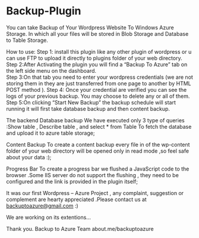 Backup-Plugin
=============

You can take Backup of Your Wordpress Website To Windows Azure Storage. In which all your files will be stored in Blob Storage and Database to Table Storage.

How to use: 
Step 1: install this plugin like any other plugin of wordpress or u can use FTP to upload it directly to plugins folder of your web directory.  
Step 2:After Activating the plugin you will find a “Backup To Azure” tab on the left side menu on the dashboard.  
Step 3:On that tab you need to enter your wordpress credentials (we are not storing them in they are just transferred from one page to another by HTML POST method ). 
Step 4: Once your credential are verified you can see the logs of your previous backup. You may choose to delete any or all of them.   
Step 5:On clicking “Start New Backup” the backup schedule will start running it will first take database backup and then content backup.  

The backend
Database backup
We have executed only 3 type of queries :Show table , Describe table , and select * from Table To fetch the database and upload it to azure table storage;

Content Backup
To create a content backup every file in of the wp-content  folder of your web directory will be opened only in read mode ,so feel safe about your data :);

Progress Bar 
To create a progress bar we flushed a JavaScript code to the browser .Some IIS server do not support the flushing , they need to be configured and the link is provided in the plugin itself;


It was our first Wordpress – Azure Project , any  complaint, suggestion or complement are hearty appreciated .Please contact us at backuptoazure@gmail.com :)

We are working on its extentions...

Thank you.
Backup to Azure Team 
about.me/backuptoazure
